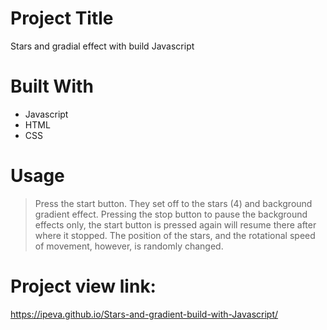 # Project Title
Stars and gradial effect with build Javascript

# Built With
- Javascript
- HTML
- CSS

# Usage
> Press the start button. They set off to the stars (4) and background gradient effect. Pressing the stop button to pause the background effects only, the start button is pressed again will resume there after where it stopped. The position of the stars, and the rotational speed of movement, however, is randomly changed.

# Project view link:
https://ipeva.github.io/Stars-and-gradient-build-with-Javascript/
